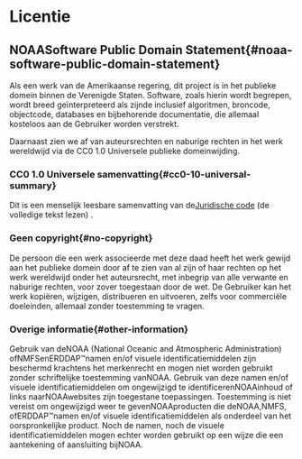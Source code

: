 # Licentie

## NOAASoftware Public Domain Statement{#noaa-software-public-domain-statement} 

Als een werk van de Amerikaanse regering, dit project is in het publieke domein binnen de Verenigde Staten. Software, zoals hierin wordt begrepen, wordt breed geïnterpreteerd als zijnde inclusief algoritmen, broncode, objectcode, databases en bijbehorende documentatie, die allemaal kosteloos aan de Gebruiker worden verstrekt.

Daarnaast zien we af van auteursrechten en naburige rechten in het werk wereldwijd via de CC0 1.0 Universele publieke domeinwijding.

### CC0 1.0 Universele samenvatting{#cc0-10-universal-summary} 

Dit is een menselijk leesbare samenvatting van de[Juridische code](https://github.com/ERDDAP/erddap/blob/main/LICENSE)  (de volledige tekst lezen) .

### Geen copyright{#no-copyright} 

De persoon die een werk associeerde met deze daad heeft het werk gewijd aan het publieke domein door af te zien van al zijn of haar rechten op het werk wereldwijd onder het auteursrecht, met inbegrip van alle verwante en naburige rechten, voor zover toegestaan door de wet. De Gebruiker kan het werk kopiëren, wijzigen, distribueren en uitvoeren, zelfs voor commerciële doeleinden, allemaal zonder toestemming te vragen.

### Overige informatie{#other-information} 

Gebruik van deNOAA  (National Oceanic and Atmospheric Administration) ofNMFSenERDDAP™namen en/of visuele identificatiemiddelen zijn beschermd krachtens het merkenrecht en mogen niet worden gebruikt zonder schriftelijke toestemming vanNOAA. Gebruik van deze namen en/of visuele identificatiemiddelen om ongewijzigd te identificerenNOAAinhoud of links naarNOAAwebsites zijn toegestane toepassingen. Toestemming is niet vereist om ongewijzigd weer te gevenNOAAproducten die deNOAA,NMFS, ofERDDAP™namen en/of visuele identificatiemiddelen als onderdeel van het oorspronkelijke product. Noch de namen, noch de visuele identificatiemiddelen mogen echter worden gebruikt op een wijze die een aantekening of aansluiting bijNOAA.

